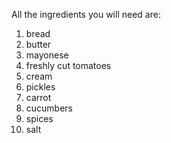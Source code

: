 All the ingredients you will need are:

1. bread
2. butter
3. mayonese
4. freshly cut tomatoes
5. cream
6. pickles
7. carrot
8. cucumbers
9. spices
10. salt